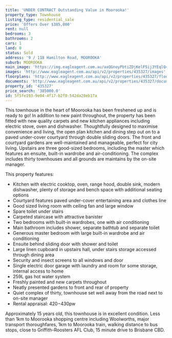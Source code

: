 ```yaml
---
title: 'UNDER CONTRACT Outstanding Value in Moorooka!'
property_type: Townhouse
listing_type: residential_sale
price: 'Offers Over $385,000'
rent: null
bedrooms: 3
bathrooms: 2
cars: 1
land: 0
status: Sold
address: '9 / 118 Hamilton Road, MOOROOKA'
suburb: MOOROOKA
main_image: 'https://img.eagleagent.com.au/axQGnoyPbtiZDjKelFSij3YEqlQ=/1280x854/smart/https://s3-us-west-2.amazonaws.com/eagleagent-orig/images/6823256/119262127-image-M.jpg'
images: 'http://www.eagleagent.com.au/api/v2/properties/435327/images'
floorplans: 'http://www.eagleagent.com.au/api/v2/properties/435327/floorplans'
documents: 'http://www.eagleagent.com.au/api/v2/properties/435327/documents'
property_id: '435327'
price_search: '385000.0'
id: 5f5fe193-9e04-4f17-b2f0-542da28eb17a
---
```

This townhouse in the heart of Moorooka has been freshened up and is ready to go! In addition to new paint throughout, the property has been fitted with new quality carpets and new kitchen appliances including electric stove, oven and dishwasher. Thoughtfully designed to maximise convenience and living, the open plan kitchen and dining step out on to a paved under-cover courtyard through double sliding doors. The front and courtyard gardens are well-maintained and manageable, perfect for city living. Upstairs are three good-sized bedrooms, including the master which features an ensuite, built-in wardrobe and air-conditioning. The complex includes thirty townhouses and all grounds are maintains by the on-site manager.

This property features:

*  Kitchen with electric cooktop, oven, range hood, double sink, modern dishwasher, plenty of storage and bench space with additional seating options
*  Courtyard features paved under-cover entertaining area and clothes line
*  Good sized living room with ceiling fan and large window
*  Spare toilet under stairs
*  Carpeted staircase with attractive banister
*  Two bedrooms with built-in wardrobes, one with air conditioning
*  Main bathroom includes shower, separate bathtub and separate toilet
*  Generous master bedroom with large built-in wardrobe and air conditioning
*  Ensuite behind sliding door with shower and toilet
*  Large linen cupboard in upstairs hall, under stairs storage accessed through dining area
*  Security and insect screens to all windows and door
*  Single electric door garage with laundry and room for some storage, internal access to home
*  259L gas hot water system
*  Freshly painted and new carpets throughout
*  Neatly presented gardens to front and rear of property
*  Quiet complex of thirty, townhouse set well away from the road next to on-site manager
*  Rental appraisal: $420-$430pw

Approximately 15 years old, this townhouse is in excellent condition. Less than 1km to Moorooka shopping centre including Woolworths, major transport thoroughfares, 1km to Moorooka train, walking distance to bus stops, close to Griffith-Roosters AFL Club, 15 minute drive to Brisbane CBD.